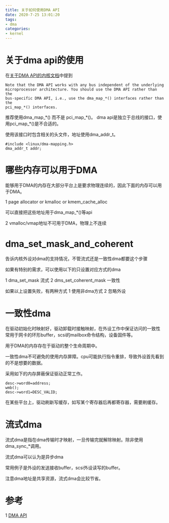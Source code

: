```yaml
---
title: 关于如何使用DMA API
date: 2020-7-25 13:01:20
tags:
- dma
categories:
- kernel
---
```


# 关于dma api的使用

在[关于DMA API的内核文档](https://www.kernel.org/doc/Documentation/DMA-API-HOWTO.txt)中提到

```
Note that the DMA API works with any bus independent of the underlying
microprocessor architecture. You should use the DMA API rather than the
bus-specific DMA API, i.e., use the dma_map_*() interfaces rather than the
pci_map_*() interfaces.
```

推荐使用dma_map_\*() 而不是 pci_map_\*()。
dma api是独立于总线的接口，使用pci_map_\*()是不合适的。

使用该接口时包含相关的头文件，地址使用dma_addr_t。
```
#include <linux/dma-mapping.h>
dma_addr_t addr;
```

# 哪些内存可以用于DMA

能够用于DMA的内存在大部分平台上是要求物理连续的，因此下面的内存可以用于DMA。

1 page allocator or kmalloc or kmem_cache_alloc

可以直接把这些地址用于dma_map_\*()等api

2 vmalloc/vmap地址不可用于DMA，物理上不连续



# dma_set_mask_and_coherent

告诉内核外设对dma的支持情况，不管流式还是一致性dma都要这个步骤

如果有特别的需求，可以使用以下的只设置对应方式的dma

1 dma_set_mask 流式
2 dms_set_coherent_mask 一致性

如果以上设置失败，有两种方式
1 使用非dma方式
2 忽略外设


# 一致性dma

在驱动初始化时映射好，驱动卸载时接触映射，在外设工作中保证访问的一致性
常用于网卡的环形buffer，scsi的mailbox命令结构，设备固件等。

用于DMA的内存存在于驱动的整个生命周期中。

一致性dma不可避免的使用内存屏障。cpu可能执行指令重排，导致外设首先看到的不是想要的数据。

采用如下的内存屏蔽保证驱动正常工作。
```
desc->word0=address;
wmb();
desc->word1=DESC_VALID;
```

在某些平台上，驱动刷新写缓存，如写某个寄存器后再都寄存器，需要刷缓存。


# 流式dma

流式dma是指在dma传输时才映射，一旦传输完就解除映射。除非使用dma_sync_\*调用。


流式dma可以认为是异步dma

常用例子是外设的发送接收buffer，scsi外设读写的buffer。

注意dma地址是共享资源，流式dma会比较节省。


# 参考

1 [DMA API](https://www.kernel.org/doc/Documentation/DMA-API-HOWTO.txt)
